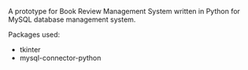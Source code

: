 A prototype for Book Review Management System written in Python for MySQL database management system.

Packages used:
- tkinter
- mysql-connector-python
